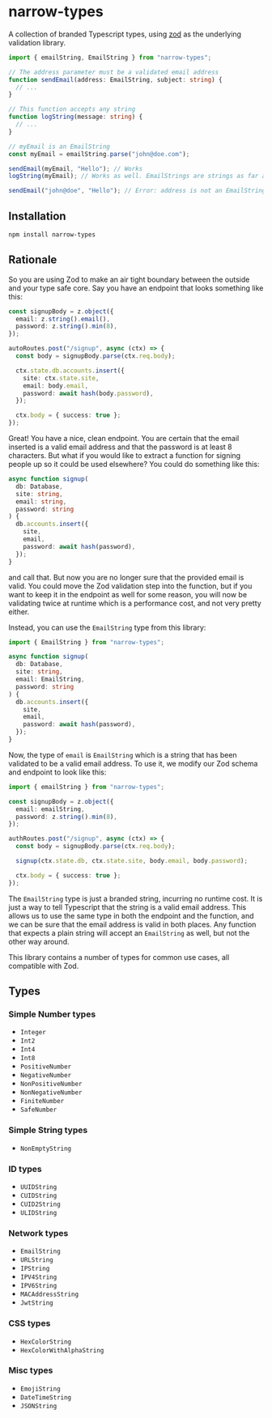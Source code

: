 # narrow-types

A collection of branded Typescript types, using [zod](https://github.com/colinhacks/zod/) as the underlying validation library.

```typescript
import { emailString, EmailString } from "narrow-types";

// The address parameter must be a validated email address
function sendEmail(address: EmailString, subject: string) {
  // ...
}

// This function accepts any string
function logString(message: string) {
  // ...
}

// myEmail is an EmailString
const myEmail = emailString.parse("john@doe.com");

sendEmail(myEmail, "Hello"); // Works
logString(myEmail); // Works as well. EmailStrings are strings as far as JS is concerned.

sendEmail("john@doe", "Hello"); // Error: address is not an EmailString
```

## Installation

```bash
npm install narrow-types
```

## Rationale

So you are using Zod to make an air tight boundary between the outside and your type safe core. Say you have an endpoint that looks something like this:

```typescript
const signupBody = z.object({
  email: z.string().email(),
  password: z.string().min(8),
});

autoRoutes.post("/signup", async (ctx) => {
  const body = signupBody.parse(ctx.req.body);

  ctx.state.db.accounts.insert({
    site: ctx.state.site,
    email: body.email,
    password: await hash(body.password),
  });

  ctx.body = { success: true };
});
```

Great! You have a nice, clean endpoint. You are certain that the email inserted is a valid email address and that the password is at least 8 characters. But what if you would like to extract a function for signing people up so it could be used elsewhere? You could do something like this:

```typescript
async function signup(
  db: Database,
  site: string,
  email: string,
  password: string
) {
  db.accounts.insert({
    site,
    email,
    password: await hash(password),
  });
}
```

and call that. But now you are no longer sure that the provided email is valid. You could move the Zod validation step into the function, but if you want to keep it in the endpoint as well for some reason, you will now be validating twice at runtime which is a performance cost, and not very pretty either.

Instead, you can use the `EmailString` type from this library:

```typescript
import { EmailString } from "narrow-types";

async function signup(
  db: Database,
  site: string,
  email: EmailString,
  password: string
) {
  db.accounts.insert({
    site,
    email,
    password: await hash(password),
  });
}
```

Now, the type of `email` is `EmailString` which is a string that has been validated to be a valid email address. To use it, we modify our Zod schema and endpoint to look like this:

```typescript
import { emailString } from "narrow-types";

const signupBody = z.object({
  email: emailString,
  password: z.string().min(8),
});

authRoutes.post("/signup", async (ctx) => {
  const body = signupBody.parse(ctx.req.body);

  signup(ctx.state.db, ctx.state.site, body.email, body.password);

  ctx.body = { success: true };
});
```

The `EmailString` type is just a branded string, incurring no runtime cost. It is just a way to tell Typescript that the string is a valid email address. This allows us to use the same type in both the endpoint and the function, and we can be sure that the email address is valid in both places. Any function that expects a plain string will accept an `EmailString` as well, but not the other way around.

This library contains a number of types for common use cases, all compatible with Zod.

## Types

### Simple Number types

- `Integer`
- `Int2`
- `Int4`
- `Int8`
- `PositiveNumber`
- `NegativeNumber`
- `NonPositiveNumber`
- `NonNegativeNumber`
- `FiniteNumber`
- `SafeNumber`

### Simple String types

- `NonEmptyString`

### ID types

- `UUIDString`
- `CUIDString`
- `CUID2String`
- `ULIDString`

### Network types

- `EmailString`
- `URLString`
- `IPString`
- `IPV4String`
- `IPV6String`
- `MACAddressString`
- `JwtString`

### CSS types

- `HexColorString`
- `HexColorWithAlphaString`

### Misc types

- `EmojiString`
- `DateTimeString`
- `JSONString`
